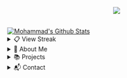<!--Credits to lrusso96 (https://github.com/lrusso96) for the profile scheme.-->
<!--All 3rd party trademarks and copyrights are property of their respective owners/maintainers.-->
<p align="center">
  <img src="https://readme-typing-svg.herokuapp.com/?lines=Hey+there,+i'm+Moh&center=true&width=380&height=45">
</p>

<p align="center">
  <a href="https://github.com/Just-Mohammad"><!--img here--></a>
</p>

 <br />
   <a href="https://github.com/anuraghazra/github-readme-stats"><img alt="Mohammad's Github Stats" src="https://denvercoder1-github-readme-stats.vercel.app/api?username=Just-Mohammad&show_icons=true&count_private=true&theme=react&hide_border=true&bg_color=121212" /></a>
 <br />
 
<details> 
  <summary>📋 View Streak</summary>
  <p align="center">
  <a href="https://github.com/DenverCoder1/github-readme-streak-stats">
    <img title="streak" alt="Mohammad's Streak" src="https://github-readme-streak-stats.herokuapp.com/?user=Just-Mohammad&theme=black-ice&hide_border=true&stroke=000&background=121212&ring=60D9FA&fire=60D9FA&currStreakLabel=60D9FA"/>
  </a>
</p>
</details>

<details>
  <summary>🐼 About Me</summary>
  <p align="left">
       <h2>About Me</h2>
    <p><em>Learn more about me.</em></p>
    <p> My name is Mohammad. I love Programming and Creating Games.</p>   
  <ul>
  <li>I am a 16 years old Muslim who like coding</li>
  <li>Fav Languages - Html, js, kotlin and discord.js</li>
  <li>languages ik - Html, css, js, kotlin, python, php(ik ik it's wired) and djs</li>
  <li>I am new to github soooo <i>*send help*</i></li>
  </ul> 
  </p>
</details>
  
<details>
  <summary>📚 Projects</summary>
  <p align="left">
       <h2>Projects</h2>
    <p><em>My current projects. I also have some other ones not listed here.</em></p>   
    <h3>Owned By Me</h3>
    <ul>
    <li><a href="https://classic-games.glitch.me/dot-life">Dot Life</a> - a game i created because i was bored, still under development</li>
    <li><a href="https://megabot-.glitch.me/">MegaBot</a> - a Discord bot i am currently working on</li>
    </ul>
    </p>
</details>
  
<details>
  <summary>📬 Contact</summary>
  <p align="left">
       <h2>Contact</h2>
   <p>If you would like to connect with me, you can DM on Discord. My DMs are open for users I share a server with, if you don't share a server, send me a friend request.</p>
   <ul>
     <li>Tag: <code>Just Mohammad#5708 </code></li>
     <li>ID: <code>513707147213799436</code></li>
     <li>Email: Soon™</li>
   </ul>
   </p>
</details>
